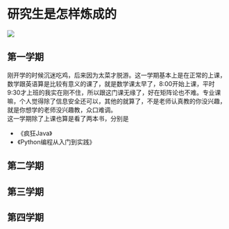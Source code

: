 # 研究生是怎样炼成的
![](https://github.com/hujianbest/graduation.secrets/blob/master/image/feiwu.png)

## 第一学期   
刚开学的时候沉迷吃鸡，后来因为太菜才脱游。这一学期基本上是在正常的上课，数学跟英语算是比较有意义的课了，就是数学课太早了，8:00开始上课，平时9:30才上班的我实在刚不住，所以跟这门课无缘了，好在矩阵论也不难。专业课嘛，个人觉得除了信息安全还可以，其他的就算了，不是老师认真教的你没兴趣，就是你想学的老师没兴趣教，众口难调。   
这一学期除了上课也算是看了两本书，分别是   
+ 《疯狂Java》
+ 《Python编程从入门到实践》
## 第二学期
## 第三学期
## 第四学期
